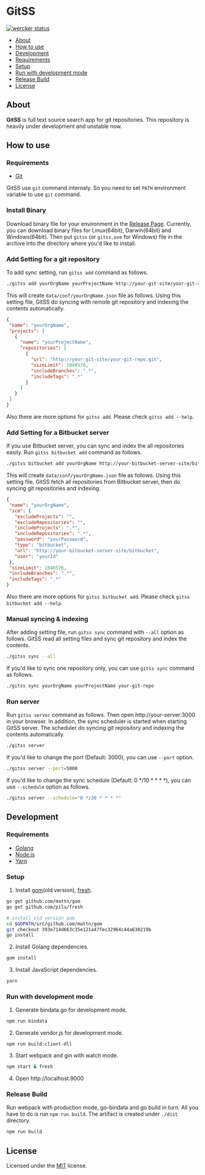 # GitSS

[![wercker status](https://app.wercker.com/status/8bb1c52941262ac810ef6219e02937cf/s/develop "wercker status")](https://app.wercker.com/project/byKey/8bb1c52941262ac810ef6219e02937cf)

- [About](#about)
- [How to use](#how-to-use)
- [Development](#development)
 - [Requirements](#requirements)
 - [Setup](#setup)
 - [Run with development mode](#run-with-development-mode)
 - [Release Build](#release-build)
- [License](#license)

## About

**GitSS** is full text source search app for git repositories.
This repository is heavily under development and unstable now.

## How to use

### Requirements

* [Git](https://git-scm.com/)

GitSS use `git` command internaly. So you need to set `PATH` environment variable to use `git` command.

### Install Binary

Download binary file for your environment in the [Release Page](https://github.com/wadahiro/gitss/releases). Currently, you can download binary files for Linux(64bit), Darwin(64bit) and Windows(64bit).
Then put `gitss` (or `gitss.exe` for Windows) file in the archive into the directory where you'd like to install.

### Add Setting for a git repository

To add sync setting, run `gitss add` command as follows.

 ```bash
./gitss add yourOrgName yourProjectName http://your-git-site/your-git-repo.git
 ```

This will create `data/conf/yourOrgName.json` file as follows. Using this setting file, GitSS do syncing with remote git repository and indexing the contents automatically.

 ```json
{
  "name": "yourOrgName",
  "projects": [
    {
      "name": "yourProjectName",
      "repositories": [
        {
          "url": "http://your-git-site/your-git-repo.git",
          "sizeLimit": 1048576,
          "includeBranches": ".*",
          "includeTags": ".*"
        }
      ]
    }
  ]
}
 ```

Also there are more options for `gitss add`. Please check `gitss add --help`.


### Add Setting for a Bitbucket server

If you use Bitbucket server, you can sync and index the all repositories easily.
Run `gitss bitbucket add` command as follows.

 ```bash
./gitss bitbucket add yourOrgName http://your-bitbucket-server-site/bitbucket --user=yourId --password=yourPassword
 ```

This will create `data/conf/yourOrgName.json` file as follows. Using this setting file, GitSS fetch all repositories from Bitbucket server, then do syncing git repositories and indexing.

 ```json
{
  "name": "yourOrgName",
  "scm": {
    "excludeProjects": "",
    "excludeRepositories": "",
    "includeProjects": ".*",
    "includeRepositories": ".*",
    "password": "yourPassword",
    "type": "bitbucket",
    "url": "http://your-bitbucket-server-site/bitbucket",
    "user": "yourId"
  },
  "sizeLimit": 1048576,
  "includeBranches": ".*",
  "includeTags": ".*"
}
 ```

Also there are more options for `gitss bitbucket add`. Please check `gitss bitbucket add --help`.


### Manual syncing & indexing

After adding setting file, run `gitss sync` command with `--all` option as follows. GitSS read all setting files and sync git repository and index the contents.

 ```bash
./gitss sync --all
 ```

 If you'd like to sync one repository only, you can use `gitss sync` command as follows.

 ```bash
./gitss sync yourOrgName yourProjectName your-git-repo
 ```

### Run server

Run `gitss server` command as follows. Then open http://your-server:3000 in your browser. In addition, the sync scheduler is started when starting GitSS server. The scheduler do syncing git repository and indexing the contents automatically.

 ```bash
./gitss server
 ```

If you'd like to change the port (Default: 3000), you can use `--port` option.

 ```bash
./gitss server --port=5000
 ```

If you'd like to change the sync schedule (Default: 0 */10 * * * *), you can use `--schedule` option as follows.

 ```bash
./gitss server --schedule="0 */30 * * * *"
 ```


## Development

### Requirements 

* [Golang](http://golang.org/)
* [Node.js](https://nodejs.org/)
* [Yarn](https://yarnpkg.com/)

### Setup

1. Install [gom](https://github.com/mattn/gom)(old version), [fresh](https://github.com/pilu/fresh).

 ```bash
go get github.com/mattn/gom
go get github.com/pilu/fresh

# install old version gom
cd $GOPATH/src/github.com/mattn/gom
git checkout 393e714d663c35e121a47fec32964c44a630219b
go install
 ```

2. Install Golang dependencies.

 ```bash
gom install
 ```

3. Install JavaScript dependencies.

 ```bash
yarn
 ```

### Run with development mode

1. Generate bindata.go for development mode.

 ```bash
npm run bindata
 ```

2. Generate vendor.js for development mode.

 ```
npm run build:client-dll
 ```

3. Start webpack and gin with watch mode.

 ```bash
npm start & fresh
 ```
 
4. Open http://localhost:9000

### Release Build

Run webpack with production mode, go-bindata and go build in turn. All you have to do is run `npm run build`. The artifact is created under `./dist` directory.

 ```bash
npm run build
 ```

## License

Licensed under the [MIT](/LICENSE.txt) license.
